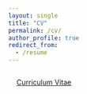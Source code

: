 ```yaml
---
layout: single
title: "CV"
permalink: /cv/
author_profile: true
redirect_from:
  - /resume
---
```


<div style="margin-left: 1.2em; margin-top: 2em; margin-bottom: 2em;">
 <a href="https://hyundamje.github.io/papers/cv_je.pdf">Curriculum Vitae</a>
</div>



